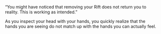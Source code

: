 “You might have noticed that removing your Rift does not return you to reality.  This is working as intended.”

As you inspect your head with your hands, you quickly realize that the hands you are seeing do not match up with the hands you can actually feel.


